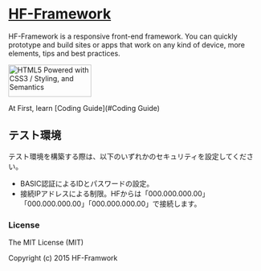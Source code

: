 # [HF-Framework](https://github.com/hanuman6/HF-Framework)
HF-Framework is a responsive front-end framework. You can quickly prototype and build sites or apps that work on any kind of device, more elements, tips and best practices.

<a href="http://www.w3.org/html/logo/">
<img src="http://www.w3.org/html/logo/badge/html5-badge-h-css3-semantics.png" width="165" height="64" alt="HTML5 Powered with CSS3 / Styling, and Semantics" title="HTML5 Powered with CSS3 / Styling, and Semantics">
</a>

At First, learn [Coding Guide](#Coding Guide)

## テスト環境

テスト環境を構築する際は、以下のいずれかのセキュリティを設定してください。

* BASIC認証によるIDとパスワードの設定。
* 接続IPアドレスによる制限。HFからは「000.000.000.00」「000.000.000.00」「000.000.000.00」で接続します。


### License

The MIT License (MIT)

Copyright (c) 2015 HF-Framwork

